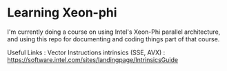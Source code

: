 # Learning Xeon-phi

I'm currently doing a course on using Intel's Xeon-Phi parallel architecture, and using this repo for documenting and coding things part of that course.

Useful Links : 
Vector Instructions intrinsics (SSE, AVX) : https://software.intel.com/sites/landingpage/IntrinsicsGuide
